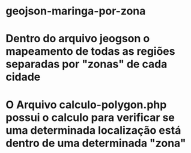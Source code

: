 # geojson-maringa-por-zona
# Dentro do arquivo jeogson o mapeamento de todas as regiões separadas por "zonas" de cada cidade
# O Arquivo calculo-polygon.php possui o calculo para verificar se uma determinada localização está dentro de uma determinada "zona"
